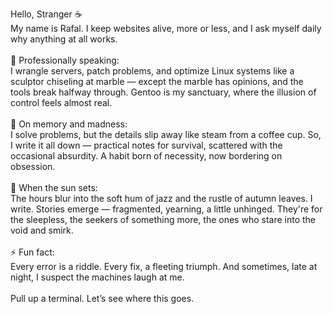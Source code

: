 Hello, Stranger ☕<br>
My name is Rafal. I keep websites alive, more or less, and I ask myself daily why anything at all works.<br>
<br>
🔧 Professionally speaking:<br>
I wrangle servers, patch problems, and optimize Linux systems like a sculptor chiseling at marble — except the marble has opinions, and the tools break halfway through. Gentoo is my sanctuary, where the illusion of control feels almost real.<br>
<br>
📜 On memory and madness:<br>
I solve problems, but the details slip away like steam from a coffee cup. So, I write it all down — practical notes for survival, scattered with the occasional absurdity. A habit born of necessity, now bordering on obsession.<br>
<br>
🌌 When the sun sets:<br>
The hours blur into the soft hum of jazz and the rustle of autumn leaves. I write. Stories emerge — fragmented, yearning, a little unhinged. They're for the sleepless, the seekers of something more, the ones who stare into the void and smirk.<br>
<br>
⚡ Fun fact:<br>
Every error is a riddle. Every fix, a fleeting triumph. And sometimes, late at night, I suspect the machines laugh at me.<br>
<br>
Pull up a terminal. Let’s see where this goes.<br>
